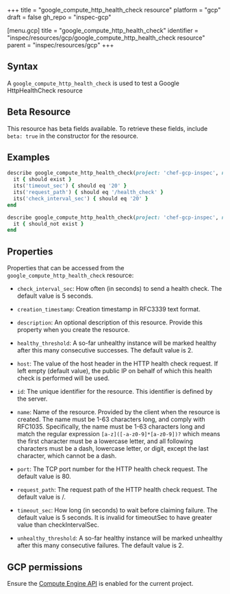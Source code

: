 +++
title = "google_compute_http_health_check resource"
platform = "gcp"
draft = false
gh_repo = "inspec-gcp"

[menu.gcp]
title = "google_compute_http_health_check"
identifier = "inspec/resources/gcp/google_compute_http_health_check resource"
parent = "inspec/resources/gcp"
+++

## Syntax

A `google_compute_http_health_check` is used to test a Google HttpHealthCheck resource


## Beta Resource
This resource has beta fields available. To retrieve these fields, include `beta: true` in the constructor for the resource.

## Examples

```ruby
describe google_compute_http_health_check(project: 'chef-gcp-inspec', name: 'inspec-gcp-http-health-check') do
  it { should exist }
  its('timeout_sec') { should eq '20' }
  its('request_path') { should eq '/health_check' }
  its('check_interval_sec') { should eq '20' }
end

describe google_compute_http_health_check(project: 'chef-gcp-inspec', name: 'nonexistent') do
  it { should_not exist }
end
```

## Properties

Properties that can be accessed from the `google_compute_http_health_check` resource:


  * `check_interval_sec`: How often (in seconds) to send a health check. The default value is 5 seconds.

  * `creation_timestamp`: Creation timestamp in RFC3339 text format.

  * `description`: An optional description of this resource. Provide this property when you create the resource.

  * `healthy_threshold`: A so-far unhealthy instance will be marked healthy after this many consecutive successes. The default value is 2.

  * `host`: The value of the host header in the HTTP health check request. If left empty (default value), the public IP on behalf of which this health check is performed will be used.

  * `id`: The unique identifier for the resource. This identifier is defined by the server.

  * `name`: Name of the resource. Provided by the client when the resource is created. The name must be 1-63 characters long, and comply with RFC1035.  Specifically, the name must be 1-63 characters long and match the regular expression `[a-z]([-a-z0-9]*[a-z0-9])?` which means the first character must be a lowercase letter, and all following characters must be a dash, lowercase letter, or digit, except the last character, which cannot be a dash.

  * `port`: The TCP port number for the HTTP health check request. The default value is 80.

  * `request_path`: The request path of the HTTP health check request. The default value is /.

  * `timeout_sec`: How long (in seconds) to wait before claiming failure. The default value is 5 seconds.  It is invalid for timeoutSec to have greater value than checkIntervalSec.

  * `unhealthy_threshold`: A so-far healthy instance will be marked unhealthy after this many consecutive failures. The default value is 2.


## GCP permissions

Ensure the [Compute Engine API](https://console.cloud.google.com/apis/library/compute.googleapis.com/) is enabled for the current project.
